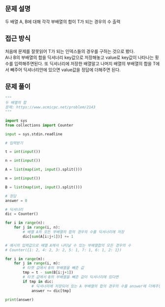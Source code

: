 ## 문제 설명
두 배열 A, B에 대해 각각 부배열의 합이 T가 되는 경우의 수 출력
## 접근 방식
처음에 문제를 잘못읽어 T가 되는 인덱스들의 경우를 구하는 것으로 봤다.  
A나 B의 부배열의 합을 딕셔너리 key값으로 저장해놓고 value로 key값이 나타나는 횟수를 
입력해주면된다. 또 딕셔너리에 저장한 배열말고 나머지 배열의 부배열의 합을 T에서 빼주어
딕셔너리안에 있으면 value값을 정답에 더해주면 된다.
## 문제 풀이
```python
"""
두 배열의 합
문제: https://www.acmicpc.net/problem/2143
"""

import sys
from collections import Counter

input = sys.stdin.readline

# 입력받기

t = int(input())

n = int(input())

A = list(map(int, input().split()))

m = int(input())

B = list(map(int, input().split()))

# 정답
answer = 0

# 딕셔너리
dic = Counter()

for i in range(n):
    for j in range(i, n):
        # 배열 A의 모든 부배열의 합의 경우의 수를 딕셔너리에 저장
        dic[sum(A[i:j+1])] += 1

# 예시의 입력값으로 배열 A에서 나타날 수 있는 부배열합의 모든 경우의 수
# Counter({1: 2, 4: 2, 3: 2, 5: 1, 7: 1, 6: 1, 2: 1})

for i in range(m):
    for j in range(i, m):
        # 타켓 값에서 B의 부배열을 빼준 값
        tmp = t - sum(B[i:j+1])
        # 타겟 값에서 B의 부배열을 빼준 값이 딕셔너리에 있다면
        if tmp in dic:
            # 딕셔너리에 저장되어 있는 A 부배열의 합의 경우의 수를 answer에 더해주면 된다.
            answer += dic[tmp]

print(answer)
```
